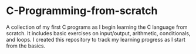 # C-Programming-from-scratch
A collection of my first C programs as I begin learning the C language from scratch. It includes basic exercises on input/output, arithmetic, conditionals, and loops.
I created this repository to track my learning progress as I start from the basics.

